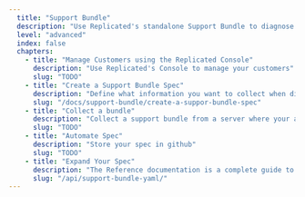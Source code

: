 ```yaml
---
  title: "Support Bundle"
  description: "Use Replicated's standalone Support Bundle to diagnose problems with any app, deployed any way, anywhere."
  level: "advanced"
  index: false
  chapters:
    - title: "Manage Customers using the Replicated Console"
      description: "Use Replicated's Console to manage your customers"
      slug: "TODO"
    - title: "Create a Support Bundle Spec"
      description: "Define what information you want to collect when diagnosing an issue"
      slug: "/docs/support-bundle/create-a-suppor-bundle-spec"
    - title: "Collect a bundle"
      description: "Collect a support bundle from a server where your app is running"
      slug: "TODO"
    - title: "Automate Spec"
      description: "Store your spec in github"
      slug: "TODO"
    - title: "Expand Your Spec"
      description: "The Reference documentation is a complete guide to the diagnostic and debugging information you can collect with Support Bundle"
      slug: "/api/support-bundle-yaml/"
---
```

